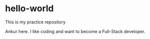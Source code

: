 # hello-world
This is my practice repository

Ankur here. I like coding and want to become a Full-Stack developer.
